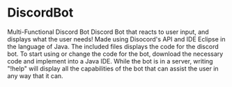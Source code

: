 # DiscordBot
Multi-Functional Discord Bot
Discord Bot that reacts to user input, and displays what the user needs! Made using Disocord's API and IDE Eclipse in the language of Java. 
The included files displays the code for the discord bot. To start using or change the code for the bot, download the necessary code and implement into a Java IDE.
While the bot is in a server, writing "!help" will display all the capabilities of the bot that can assist the user in any way that it can.
